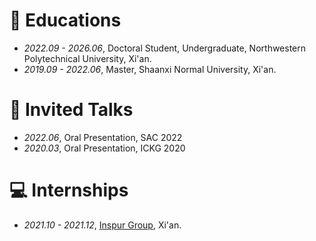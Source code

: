 
# 📖 Educations
- *2022.09 - 2026.06*, Doctoral Student, Undergraduate, Northwestern Polytechnical University, Xi'an.
- *2019.09 - 2022.06*, Master, Shaanxi Normal University, Xi'an.

# 💬 Invited Talks
- *2022.06*, Oral Presentation, SAC 2022
- *2020.03*, Oral Presentation, ICKG 2020

# 💻 Internships
- *2021.10 - 2021.12*, [Inspur Group](https://www.inspur.com/lcjtww/gylc32/2315125/index.html), Xi'an.
